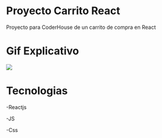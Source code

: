 # Proyecto Carrito React

Proyecto para CoderHouse de un carrito de compra en React

# Gif Explicativo
![](https://github.com/DaizanNoBakudanBiteTheDust/PreEntrega2Lagrotteria/tree/main/src/assets/img/preEntrega2Lagrotteria.gif)


# Tecnologias

-Reactjs

-JS

-Css
